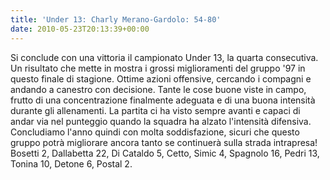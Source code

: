 ```yaml
---
title: 'Under 13: Charly Merano-Gardolo: 54-80'
date: 2010-05-23T20:13:39+00:00
---
```

Si conclude con una vittoria il campionato Under 13, la quarta consecutiva. Un risultato che mette in mostra i grossi miglioramenti del gruppo '97 in questo finale di stagione. Ottime azioni offensive, cercando i compagni e andando a canestro con decisione. Tante le cose buone viste in campo, frutto di una concentrazione finalmente adeguata e di una buona intensità durante gli allenamenti. La partita ci ha visto sempre avanti e capaci di andar via nel punteggio quando la squadra ha alzato l'intensità difensiva. Concludiamo l'anno quindi con molta soddisfazione, sicuri che questo gruppo potrà migliorare ancora tanto se continuerà sulla strada intrapresa!
Bosetti 2, Dallabetta 22, Di Cataldo 5, Cetto, Simic 4, Spagnolo 16, Pedri 13, Tonina 10, Detone 6, Postal 2.